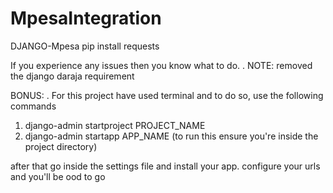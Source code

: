 # MpesaIntegration

DJANGO-Mpesa
     pip install requests

     
If you experience any issues then you know what to do. . NOTE: removed the django daraja requirement

BONUS: . For this project have used terminal and to do so, use the following commands
   1. django-admin startproject PROJECT_NAME
   2. django-admin startapp APP_NAME   (to run this ensure you're inside the project directory)

after that go inside the settings file and install your app. configure your urls and you'll be ood to go
